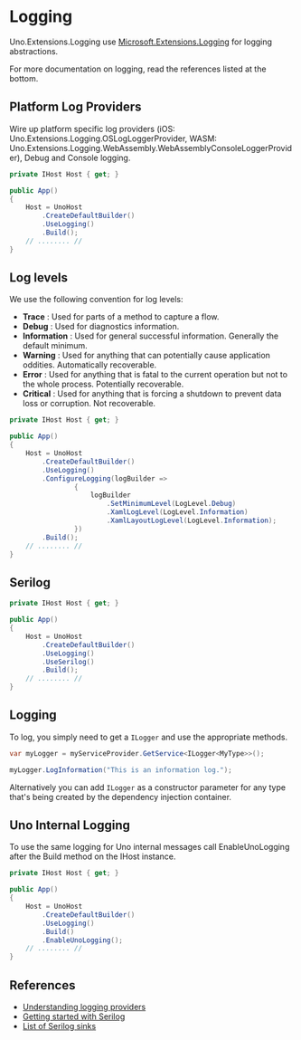 # Logging
Uno.Extensions.Logging use [Microsoft.Extensions.Logging](https://www.nuget.org/packages/Microsoft.Extensions.Logging) for logging abstractions.

For more documentation on logging, read the references listed at the bottom.


## Platform Log Providers

Wire up platform specific log providers (iOS: Uno.Extensions.Logging.OSLogLoggerProvider, WASM: Uno.Extensions.Logging.WebAssembly.WebAssemblyConsoleLoggerProvider), Debug and Console logging.

```csharp
private IHost Host { get; }

public App()
{
    Host = UnoHost
        .CreateDefaultBuilder()
        .UseLogging()
        .Build();
    // ........ //
}
```

## Log levels

We use the following convention for log levels:

  - **Trace** : Used for parts of a method to capture a flow.
  - **Debug** : Used for diagnostics information.
  - **Information** : Used for general successful information. Generally the default minimum.
  - **Warning** : Used for anything that can potentially cause application oddities. Automatically recoverable.
  - **Error** : Used for anything that is fatal to the current operation but not to the whole process. Potentially recoverable.
  - **Critical** : Used for anything that is forcing a shutdown to prevent data loss or corruption. Not recoverable.

```csharp
private IHost Host { get; }

public App()
{
    Host = UnoHost
        .CreateDefaultBuilder()
        .UseLogging()
        .ConfigureLogging(logBuilder =>
                {
                    logBuilder
                        .SetMinimumLevel(LogLevel.Debug)
                        .XamlLogLevel(LogLevel.Information)
                        .XamlLayoutLogLevel(LogLevel.Information);
                })
        .Build();
    // ........ //
}
```

## Serilog

```csharp
private IHost Host { get; }

public App()
{
    Host = UnoHost
        .CreateDefaultBuilder()
        .UseLogging()
        .UseSerilog()
        .Build();
    // ........ //
}
```

## Logging

To log, you simply need to get a `ILogger` and use the appropriate methods.

```csharp
var myLogger = myServiceProvider.GetService<ILogger<MyType>>();

myLogger.LogInformation("This is an information log.");
```

Alternatively you can add `ILogger` as a constructor parameter for any type that's being created by the dependency injection container.


## Uno Internal Logging

To use the same logging for Uno internal messages call EnableUnoLogging after the Build method on the IHost instance. 

```csharp
private IHost Host { get; }

public App()
{
    Host = UnoHost
        .CreateDefaultBuilder()
        .UseLogging()
        .Build()
        .EnableUnoLogging();
    // ........ //
}
```

## References
- [Understanding logging providers](https://docs.microsoft.com/en-us/aspnet/core/fundamentals/logging/?view=aspnetcore-3.0)
- [Getting started with Serilog](https://github.com/serilog/serilog/wiki/Getting-Started)
- [List of Serilog sinks](https://github.com/serilog/serilog/wiki/Provided-Sinks)
